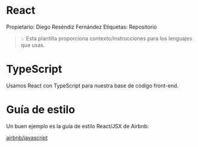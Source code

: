 # React

Propietario: Diego Reséndiz Fernández
Etiquetas: Repositorio

> 💡 Esta plantilla proporciona contexto/instrucciones para los lenguajes que usas.


# TypeScript

Usamos React con TypeScript para nuestra base de código front-end.

# Guía de estilo

Un buen ejemplo es la guía de estilo React/JSX de Airbnb:

[airbnb/javascript](https://github.com/airbnb/javascript/tree/master/react)
